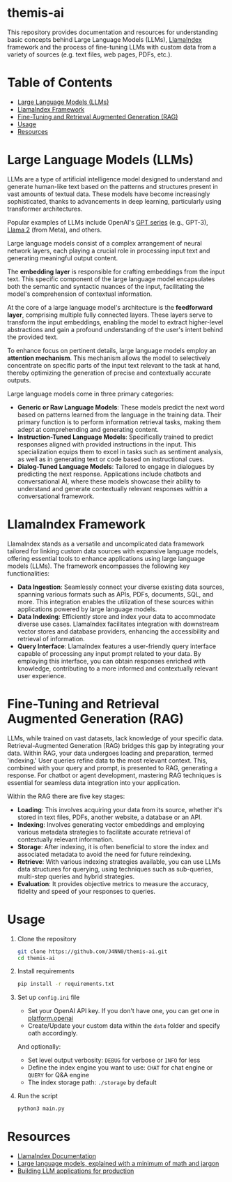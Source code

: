 # themis-ai

This repository provides documentation and resources for understanding basic concepts behind Large Language Models (LLMs), [LlamaIndex](https://www.llamaindex.ai/) framework and the process of fine-tuning LLMs with custom data from a variety of sources (e.g. text files, web pages, PDFs, etc.).

# Table of Contents

- [Large Language Models (LLMs)](#large-language-models-llms)
- [LlamaIndex Framework](#llamaindex-framework)
- [Fine-Tuning and Retrieval Augmented Generation (RAG)](#fine-tuning-and-retrieval-augmented-generation-rag)
- [Usage](#usage)
- [Resources](#resources)

# Large Language Models (LLMs)

LLMs are a type of artificial intelligence model designed to understand and generate human-like text based on the patterns and structures present in vast amounts of textual data. These models have become increasingly sophisticated, thanks to advancements in deep learning, particularly using transformer architectures. 

Popular examples of LLMs include OpenAI's [GPT series](https://chat.openai.com/) (e.g., GPT-3), [Llama 2](https://ai.meta.com/llama/) (from Meta), and others. 

Large language models consist of a complex arrangement of neural network layers, each playing a crucial role in processing input text and generating meaningful output content. 

The **embedding layer** is responsible for crafting embeddings from the input text. This specific component of the large language model encapsulates both the semantic and syntactic nuances of the input, facilitating the model's comprehension of contextual information.

At the core of a large language model's architecture is the **feedforward layer**, comprising multiple fully connected layers. These layers serve to transform the input embeddings, enabling the model to extract higher-level abstractions and gain a profound understanding of the user's intent behind the provided text.

To enhance focus on pertinent details, large language models employ an **attention mechanism**. This mechanism allows the model to selectively concentrate on specific parts of the input text relevant to the task at hand, thereby optimizing the generation of precise and contextually accurate outputs.

Large language models come in three primary categories:
- **Generic or Raw Language Models**: These models predict the next word based on patterns learned from the language in the training data. Their primary function is to perform information retrieval tasks, making them adept at comprehending and generating content.
- **Instruction-Tuned Language Models**: Specifically trained to predict responses aligned with provided instructions in the input. This specialization equips them to excel in tasks such as sentiment analysis, as well as in generating text or code based on instructional cues.
- **Dialog-Tuned Language Models**: Tailored to engage in dialogues by predicting the next response. Applications include chatbots and conversational AI, where these models showcase their ability to understand and generate contextually relevant responses within a conversational framework.

# LlamaIndex Framework

LlamaIndex stands as a versatile and uncomplicated data framework tailored for linking custom data sources with expansive language models, offering essential tools to enhance applications using large language models (LLMs). The framework encompasses the following key functionalities:
- **Data Ingestion**: Seamlessly connect your diverse existing data sources, spanning various formats such as APIs, PDFs, documents, SQL, and more. This integration enables the utilization of these sources within applications powered by large language models.
- **Data Indexing**: Efficiently store and index your data to accommodate diverse use cases. LlamaIndex facilitates integration with downstream vector stores and database providers, enhancing the accessibility and retrieval of information.
- **Query Interface**: LlamaIndex features a user-friendly query interface capable of processing any input prompt related to your data. By employing this interface, you can obtain responses enriched with knowledge, contributing to a more informed and contextually relevant user experience.

# Fine-Tuning and Retrieval Augmented Generation (RAG)

LLMs, while trained on vast datasets, lack knowledge of your specific data. Retrieval-Augmented Generation (RAG) bridges this gap by integrating your data. Within RAG, your data undergoes loading and preparation, termed 'indexing.' User queries refine data to the most relevant context. This, combined with your query and prompt, is presented to RAG, generating a response. For chatbot or agent development, mastering RAG techniques is essential for seamless data integration into your application.

Within the RAG there are five key stages:
- **Loading**: This involves acquiring your data from its source, whether it's stored in text files, PDFs, another website, a database or an API.
- **Indexing**: Involves generating vector embeddings and employing various metadata strategies to facilitate accurate retrieval of contextually relevant information.
- **Storage**: After indexing, it is often beneficial to store the index and associated metadata to avoid the need for future reindexing.
- **Retrieve**: With various indexing strategies available, you can use LLMs data structures for querying, using techniques such as sub-queries, multi-step queries and hybrid strategies.
- **Evaluation**: It provides objective metrics to measure the accuracy, fidelity and speed of your responses to queries.

# Usage

1. Clone the repository

    ```bash
    git clone https://github.com/J4NN0/themis-ai.git
    cd themis-ai
    ```

2. Install requirements

    ```bash
    pip install -r requirements.txt
    ```

3. Set up `config.ini` file
   - Set your OpenAI API key. If you don't have one, you can get one in [platform.openai](https://platform.openai.com/api-keys)
   - Create/Update your custom data within the `data` folder and specify oath accordingly.
   
   And optionally:
      - Set level output verbosity: `DEBUG` for verbose or `INFO` for less
      - Define the index engine you want to use: `CHAT` for chat engine or `QUERY` for Q&A engine
      - The index storage path: `./storage` by default

4. Run the script

    ```bash
    python3 main.py
    ```

# Resources

- [LlamaIndex Documentation](https://docs.llamaindex.ai/en/stable/index.html#)
- [Large language models, explained with a minimum of math and jargon](https://seantrott.substack.com/p/large-language-models-explained)
- [Building LLM applications for production](https://huyenchip.com/2023/04/11/llm-engineering.html)
